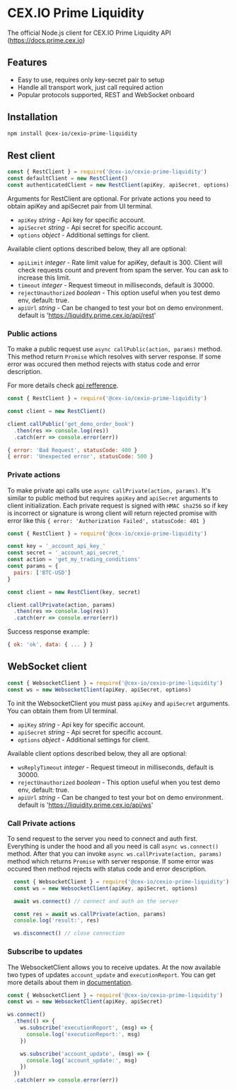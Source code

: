 # CEX.IO Prime Liquidity

The official Node.js client for CEX.IO Prime Liquidity API (https://docs.prime.cex.io)

## Features

- Easy to use, requires only key-secret pair to setup
- Handle all transport work, just call required action
- Popular protocols supported, REST and WebSocket onboard

## Installation

```bash
npm install @cex-io/cexio-prime-liquidity
```

## Rest client

```js
const { RestClient } = require('@cex-io/cexio-prime-liquidity')
const defaultClient = new RestClient()
const authenticatedClient = new RestClient(apiKey, apiSecret, options)
```

Arguments for RestClient are optional. For private actions you need to obtain apiKey and apiSecret pair from UI terminal.

- `apiKey` _string_ - Api key for specific account.
- `apiSecret` _string_ - Api secret for specific account.
- `options` _object_ - Additional settings for client.

Available client options described below, they all are optional:

- `apiLimit` _integer_ - Rate limit value for apiKey, default is 300.
  Client will check requests count and prevent from spam the server. You can ask to increase this limit.
- `timeout` _integer_ - Request timeout in milliseconds, default is 30000.
- `rejectUnauthorized` _boolean_ - This option useful when you test demo env, default: true.
- `apiUrl` _string_ - Can be changed to test your bot on demo environment.
  default is 'https://liquidity.prime.cex.io/api/rest'


### Public actions

To make a public request use `async callPublic(action, params)` method.
This method return `Promise` which resolves with server response.
If some error was occured then method rejects with status code and error description.

For more details check [api refference](https://docs.prime.cex.io).

```js
const { RestClient } = require('@cex-io/cexio-prime-liquidity')

const client = new RestClient()

client.callPublic('get_demo_order_book')
  .then(res => console.log(res))
  .catch(err => console.error(err))
```

```js
{ error: 'Bad Request', statusCode: 400 }
{ error: 'Unexpected error', statusCode: 500 }
```

### Private actions

To make private api calls use `async callPrivate(action, params)`. It's similar to public method but requires `apiKey` and `apiSecret` arguments to client initialization. Each private request is signed with `HMAC sha256` so if key is incorrect or signature is wrong client will return rejected promise with error like this `{ error: 'Authorization Failed', statusCode: 401 }`

```js
const { RestClient } = require('@cex-io/cexio-prime-liquidity')

const key = '_account_api_key_'
const secret = '_account_api_secret_'
const action = 'get_my_trading_conditions'
const params = {
  pairs: ['BTC-USD']
}

const client = new RestClient(key, secret)

client.callPrivate(action, params)
  .then(res => console.log(res))
  .catch(err => console.error(err))
```

Success response example:

```js
{ ok: 'ok', data: { ... } }
```

## WebSocket client

```js
const { WebsocketClient } = require('@cex-io/cexio-prime-liquidity')
const ws = new WebsocketClient(apiKey, apiSecret, options)
```

To init the WebsocketClient you must pass `apiKey` and `apiSecret` arguments. You can obtain them from UI terminal.

- `apiKey` _string_ - Api key for specific account.
- `apiSecret` _string_ - Api secret for specific account.
- `options` _object_ - Additional settings for client.

Available client options described below, they all are optional:

- `wsReplyTimeout` _integer_ - Request timeout in milliseconds, default is 30000.
- `rejectUnauthorized` _boolean_ - This option useful when you test demo env, default: true.
- `apiUrl` _string_ - Can be changed to test your bot on demo environment.
  default is 'https://liquidity.prime.cex.io/api/ws'


### Call Private actions
To send request to the server you need to connect and auth first. Everything is under the hood and all you need is call `async ws.connect()` method. After that you can invoke `async ws.callPrivate(action, params)` method which returns `Promise` with server response.
If some error was occured then method rejects with status code and error description.

```js
  const { WebsocketClient } = require('@cex-io/cexio-prime-liquidity')
  const ws = new WebsocketClient(apiKey, apiSecret, options)

  await ws.connect() // connect and auth on the server

  const res = await ws.callPrivate(action, params)
  console.log('result:', res)

  ws.disconnect() // close connection
```

### Subscribe to updates
The WebsocketClient allows you to receive updates. At the now available two types of updates `account_update` and `executionReport`. You can get more details about them in [documentation](https://docs.prime.cex.io/#websocket-account-events).

```js
const { WebsocketClient } = require('@cex-io/cexio-prime-liquidity')
const ws = new WebsocketClient(apiKey, apiSecret)

ws.connect()
  .then(() => {
    ws.subscribe('executionReport', (msg) => {
      console.log('executionReport:', msg)
    })

    ws.subscribe('account_update', (msg) => {
      console.log('account_update:', msg)
    })
  })
  .catch(err => console.error(err))
```